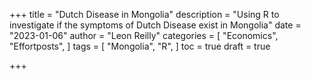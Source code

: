 +++
title = "Dutch Disease in Mongolia"
description = "Using R to investigate if the symptoms of Dutch Disease exist in Mongolia"
date = "2023-01-06"
author = "Leon Reilly"
categories = [
    "Economics",
    "Effortposts",
]
tags = [
    "Mongolia",
    "R",
]
toc = true
draft = true

+++





